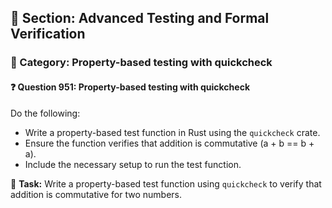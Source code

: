 ## 📘 Section: Advanced Testing and Formal Verification  
### 🔹 Category: Property-based testing with quickcheck  
#### ❓ Question 951: Property-based testing with quickcheck

Do the following:

- Write a property-based test function in Rust using the `quickcheck` crate.
- Ensure the function verifies that addition is commutative (a + b == b + a).
- Include the necessary setup to run the test function.

🔧 **Task:** Write a property-based test function using `quickcheck` to verify that addition is commutative for two numbers.
